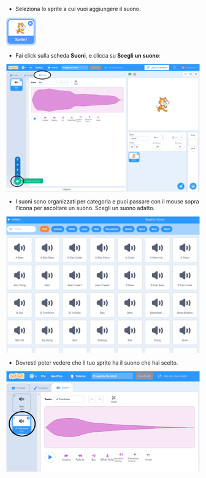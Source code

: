+ Seleziona lo sprite a cui vuoi aggiungere il suono.

![sprite](images/sprite-select.png)

+ Fai click sulla scheda **Suoni**, e clicca su **Scegli un suono**:

![scheda suoni e scelta in evidenza](images/import-sound.png)

+ I suoni sono organizzati per categoria e puoi passare con il mouse sopra l'icona per ascoltare un suono. Scegli un suono adatto.

![menu di suoni](images/choose-sound.png)

+ Dovresti poter vedere che il tuo sprite ha il suono che hai scelto.

![nuovo suono associato allo sprite](images/sound-imported.png)